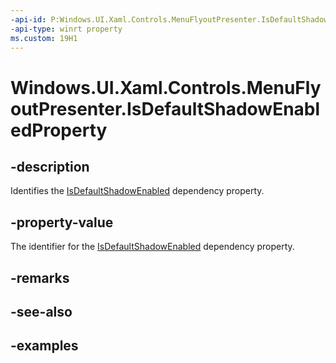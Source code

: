 ```yaml
---
-api-id: P:Windows.UI.Xaml.Controls.MenuFlyoutPresenter.IsDefaultShadowEnabledProperty
-api-type: winrt property
ms.custom: 19H1
---
```


<!-- Property syntax.
public DependencyProperty IsDefaultShadowEnabledProperty { get; }
-->

# Windows.UI.Xaml.Controls.MenuFlyoutPresenter.IsDefaultShadowEnabledProperty

## -description

Identifies the [IsDefaultShadowEnabled](menuflyoutpresenter_isdefaultshadowenabled.md) dependency property.



## -property-value

The identifier for the [IsDefaultShadowEnabled](menuflyoutpresenter_isdefaultshadowenabled.md) dependency property.

## -remarks

## -see-also

## -examples


